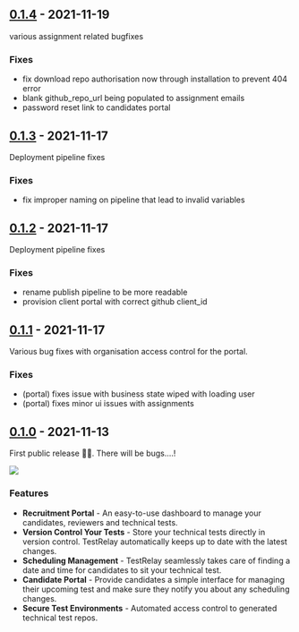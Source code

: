 ## [0.1.4] - 2021-11-19

various assignment related bugfixes

### Fixes

* fix download repo authorisation now through installation to prevent 404 error
* blank github_repo_url being populated to assignment emails
* password reset link to candidates portal 

## [0.1.3] - 2021-11-17

Deployment pipeline fixes

### Fixes

* fix improper naming on pipeline that lead to invalid variables

## [0.1.2] - 2021-11-17

Deployment pipeline fixes

### Fixes

* rename publish pipeline to be more readable
* provision client portal with correct github client_id

## [0.1.1] - 2021-11-17

Various bug fixes with organisation access control for the portal.

### Fixes

* (portal) fixes issue with business state wiped with loading user
* (portal) fixes minor ui issues with assignments


## [0.1.0] - 2021-11-13

First public release 🚀🚀. There will be bugs....!

![](https://media.giphy.com/media/IwAZ6dvvvaTtdI8SD5/giphy.gif)

### Features

* **Recruitment Portal** - An easy-to-use dashboard to manage your candidates, reviewers and technical tests.
* **Version Control Your Tests** - Store your technical tests directly in version control. TestRelay automatically keeps up to date with the latest changes.
* **Scheduling Management** - TestRelay seamlessly takes care of finding a date and time for candidates to sit your technical test.
* **Candidate Portal** - Provide candidates a simple interface for managing their upcoming test and make sure they notify you about any scheduling changes.
* **Secure Test Environments** - Automated access control to generated technical test repos.

[0.1.4]: https://github.com/testrelay/testrelay/releases/tag/v0.1.4
[0.1.3]: https://github.com/testrelay/testrelay/releases/tag/v0.1.3
[0.1.2]: https://github.com/testrelay/testrelay/releases/tag/v0.1.2
[0.1.1]: https://github.com/testrelay/testrelay/releases/tag/v0.1.1
[0.1.0]: https://github.com/testrelay/testrelay/releases/tag/v0.1.0

